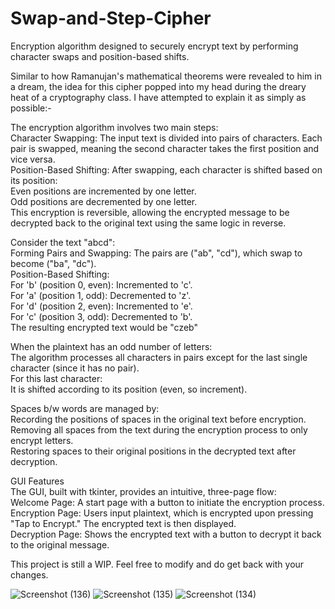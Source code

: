 # Swap-and-Step-Cipher
Encryption algorithm designed to securely encrypt text by performing character swaps and position-based shifts.

Similar to how Ramanujan's mathematical theorems were revealed to him in a dream, the idea for this cipher popped into my head during the dreary heat of a cryptography class. I have attempted to explain it as simply as possible:-

The encryption algorithm involves two main steps:<br>
Character Swapping: The input text is divided into pairs of characters. Each pair is swapped, meaning the second character takes the first position and vice versa.<br>
Position-Based Shifting: After swapping, each character is shifted based on its position:<br>
Even positions are incremented by one letter.<br>
Odd positions are decremented by one letter.<br>
This encryption is reversible, allowing the encrypted message to be decrypted back to the original text using the same logic in reverse.<br>

Consider the text "abcd":<br>
Forming Pairs and Swapping: The pairs are ("ab", "cd"), which swap to become ("ba", "dc").<br>
Position-Based Shifting:<br>
For 'b' (position 0, even): Incremented to 'c'.<br>
For 'a' (position 1, odd): Decremented to 'z'.<br>
For 'd' (position 2, even): Incremented to 'e'.<br>
For 'c' (position 3, odd): Decremented to 'b'.<br>
The resulting encrypted text would be "czeb"<br>

When the plaintext has an odd number of letters:<br>
The algorithm processes all characters in pairs except for the last single character (since it has no pair).<br>
For this last character:<br>
It is shifted according to its position (even, so increment).<br>

Spaces b/w words are managed by:<br>
Recording the positions of spaces in the original text before encryption.<br>
Removing all spaces from the text during the encryption process to only encrypt letters.<br>
Restoring spaces to their original positions in the decrypted text after decryption.<br>

GUI Features<br>
The GUI, built with tkinter, provides an intuitive, three-page flow:<br>
Welcome Page: A start page with a button to initiate the encryption process.<br>
Encryption Page: Users input plaintext, which is encrypted upon pressing "Tap to Encrypt." The encrypted text is then displayed.<br>
Decryption Page: Shows the encrypted text with a button to decrypt it back to the original message.<br>

This project is still a WIP. Feel free to modify and do get back with your changes.

![Screenshot (136)](https://github.com/user-attachments/assets/67c2916a-175c-4d97-b184-af712379b29b)
![Screenshot (135)](https://github.com/user-attachments/assets/3a51ea62-712d-4c4f-825a-1e1f743d6d0c)
![Screenshot (134)](https://github.com/user-attachments/assets/b29cdee7-3d60-4b84-9dd1-4ec65761eb3e)

